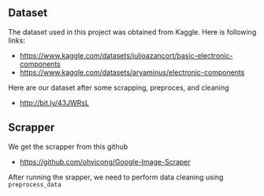 ## Dataset
The dataset used in this project was obtained from Kaggle. Here is following links:
  
* https://www.kaggle.com/datasets/julioazancort/basic-electronic-components
* https://www.kaggle.com/datasets/aryaminus/electronic-components

Here are our dataset after some scrapping, preproces, and cleaning <br>
* http://bit.ly/43JWRsL 


## Scrapper
We get the scrapper from this github
* https://github.com/ohyicong/Google-Image-Scraper

After running the srapper, we need to perform data cleaning using `preprocess_data`  